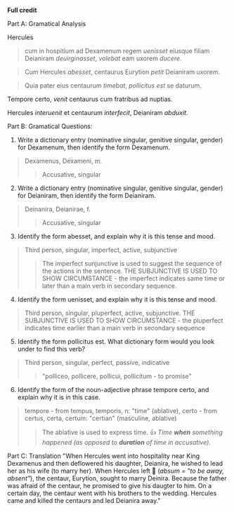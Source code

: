**Full credit**

Part A: Gramatical Analysis


Hercules 
> cum in hospitium ad Dexamenum regem *uenisset* 
> eiusque filiam Deianiram *deuirginasset*, 
*volebat* eam uxorem *ducere*. 


> Cum Hercules *abesset*, 
centaurus Eurytion *petit* Deianiram uxorem. 

> Quia pater eius centaurum *timebat*, 
*pollicitus est* 
> se daturum. 

Tempore certo, *venit* centaurus cum fratribus ad nuptias. 

Hercules *interuenit* 
et centaurum *interfecit*, 
Deianiram *abduxit*.

Part B: Gramatical Questions:
1. Write a dictionary entry (nominative singular, genitive singular, gender) for Dexamenum, then identify the form Dexamenum.
>Dexamenus, Dexameni, m.
>>Accusative, singular
2. Write a dictionary entry (nominative singular, genitive singular, gender) for Deianiram, then identify the form Deianiram.
>Deinanira, Deianirae, f.
>>Accusative, singular
3. Identify the form abesset, and explain why it is this tense and mood.
>Third person, singular, imperfect, active, subjunctive
>>The imperfect sunjunctive is used to suggest the sequence of the actions in the sentence. THE  SUBJUNCTIVE IS USED TO SHOW CIRCUMSTANCE - the imperfect indicates same time or later than a main verb in secondary sequence.
4. Identify the form uenisset, and explain why it is this tense and mood.
>Third person, singular, pluperfect, active, subjunctive. 
THE  SUBJUNCTIVE IS USED TO SHOW CIRCUMSTANCE - the pluperfect indicates time earlier than a main verb in secondary sequence
5. Identify the form pollicitus est. What dictionary form would you look under to find this verb?
>Third person, singular, perfect, passive, indicative
>>"polliceo, pollicere, pollicui, pollicitum - to promise" 
6. Identify the form of the noun-adjective phrase tempore certo, and explain why it is in this case.
>tempore - from tempus, temporis, n: "time" (ablative), certo - from certus, certa, certum: "certian" (masculine, ablative)
>>The ablative is used to express time. 👍 *Time **when** something happened (as opposed to **duration** of time in accusative).*

Part C: Translation
"When Hercules went into hospitality near King Dexamenus and then deflowered his daughter, Deianira, he wished to lead her as his wife (to marry her). When Hercules left 🤔 (*absum = "to be away, absent"*), the centaur, Eurytion, sought to marry Deinira. Because the father was afraid of the centaur, he promised to give his daugter to him. On a certain day, the centaur went with his brothers to the wedding. Hercules came and killed the centaurs and led Deianira away." 
